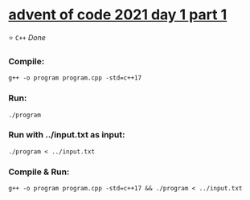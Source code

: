 # [advent of code 2021 day 1 part 1](https://adventofcode.com/2021/day/1)
:star: `C++` *Done*
### Compile:
```
g++ -o program program.cpp -std=c++17
```
### Run:
```
./program
```
### Run with ../input.txt as input:
```
./program < ../input.txt
```
### Compile & Run:
```
g++ -o program program.cpp -std=c++17 && ./program < ../input.txt
```

